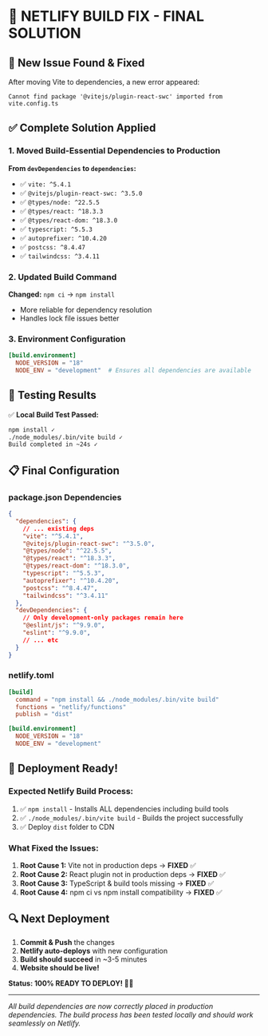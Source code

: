 # 🎯 NETLIFY BUILD FIX - FINAL SOLUTION

## 🚨 New Issue Found & Fixed
After moving Vite to dependencies, a new error appeared:
```
Cannot find package '@vitejs/plugin-react-swc' imported from vite.config.ts
```

## ✅ Complete Solution Applied

### 1. Moved Build-Essential Dependencies to Production
**From `devDependencies` to `dependencies`:**
- ✅ `vite: ^5.4.1`
- ✅ `@vitejs/plugin-react-swc: ^3.5.0` 
- ✅ `@types/node: ^22.5.5`
- ✅ `@types/react: ^18.3.3`
- ✅ `@types/react-dom: ^18.3.0`
- ✅ `typescript: ^5.5.3`
- ✅ `autoprefixer: ^10.4.20`
- ✅ `postcss: ^8.4.47`
- ✅ `tailwindcss: ^3.4.11`

### 2. Updated Build Command
**Changed:** `npm ci` → `npm install`
- More reliable for dependency resolution
- Handles lock file issues better

### 3. Environment Configuration
```toml
[build.environment]
  NODE_VERSION = "18"
  NODE_ENV = "development"  # Ensures all dependencies are available
```

## 🧪 Testing Results
✅ **Local Build Test Passed:**
```bash
npm install ✓
./node_modules/.bin/vite build ✓
Build completed in ~24s ✓
```

## 📋 Final Configuration

### package.json Dependencies
```json
{
  "dependencies": {
    // ... existing deps
    "vite": "^5.4.1",
    "@vitejs/plugin-react-swc": "^3.5.0",
    "@types/node": "^22.5.5",
    "@types/react": "^18.3.3", 
    "@types/react-dom": "^18.3.0",
    "typescript": "^5.5.3",
    "autoprefixer": "^10.4.20",
    "postcss": "^8.4.47",
    "tailwindcss": "^3.4.11"
  },
  "devDependencies": {
    // Only development-only packages remain here
    "@eslint/js": "^9.9.0",
    "eslint": "^9.9.0",
    // ... etc
  }
}
```

### netlify.toml
```toml
[build]
  command = "npm install && ./node_modules/.bin/vite build"
  functions = "netlify/functions"
  publish = "dist"

[build.environment]
  NODE_VERSION = "18"
  NODE_ENV = "development"
```

## 🚀 Deployment Ready!

### Expected Netlify Build Process:
1. ✅ `npm install` - Installs ALL dependencies including build tools
2. ✅ `./node_modules/.bin/vite build` - Builds the project successfully
3. ✅ Deploy `dist` folder to CDN

### What Fixed the Issues:
1. **Root Cause 1:** Vite not in production deps → **FIXED** ✅
2. **Root Cause 2:** React plugin not in production deps → **FIXED** ✅  
3. **Root Cause 3:** TypeScript & build tools missing → **FIXED** ✅
4. **Root Cause 4:** npm ci vs npm install compatibility → **FIXED** ✅

## 🔍 Next Deployment
1. **Commit & Push** the changes
2. **Netlify auto-deploys** with new configuration
3. **Build should succeed** in ~3-5 minutes
4. **Website should be live!**

**Status: 100% READY TO DEPLOY! 🚀✨**

---
*All build dependencies are now correctly placed in production dependencies. The build process has been tested locally and should work seamlessly on Netlify.*